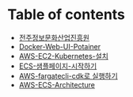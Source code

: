 # Table of contents

* [전주정보문화산업진흥원](README.md)
* [Docker-Web-UI-Potainer](Docker/Portainer/Portainer-Docker-Web-UI.md)
* [AWS-EC2-Kubernetes-설치](Docker/sftth.tistory/AWS_EC2_Kubernetes-Install.md)
* [ECS-샘플페이지-시작하기](Docker/Intro-to-ecs/Introduction-to-Amazon-Elastic-Container-Service.md)
* [AWS-fargatecli-cdk로 실행하기](Docker/Running-AWS-Fargatecli-cdk/Running-Containers-on-AWS-Fargatecli-cdk.md)
* [AWS-ECS-Architecture](Docker/aws-ecs-architecture/AWS-ECS-Architecture.md)
<!--* [ECS-모놀리스-애플리케이션-마이크로서비스-분할](Docker/break-monolith-app-microservice/README.md)
  * [모듈-1-모놀리스-컨테이너화](Docker/break-monolith-app-microservice/module-one.md)
  * [모듈-2-모놀리스-배포](Docker/break-monolith-app-microservice/module-two.md)
  * [모듈-3-모놀리스-나누기](Docker/break-monolith-app-microservice/module-three.md)
  * [모듈-4-마이크로서비스-배포](Docker/break-monolith-app-microservice/module-four.md)
  * [모듈-5-정리](Docker/break-monolith-app-microservice/module-five.md)
<!--* [Docker를 활용한 클라우드 서비스 구현 및 관리](Docker/README.md)
  * [ECS(ELASTIC-CONTAINER-SERVICE)-소개](Docker/ecs-lab/1.introduction.md)
  * [LAB-시작-준비하기](Docker/ecs-lab/2.start-the-workshop.md)
  * [ECS-LAB-시작하기](Docker/ecs-lab/3.microservices.md)
<!--  * [ECS 클러스터 및 컨테이너 모니터링하기](Docker/ecs-lab/4.monitoring.md)
  * [AMAZON ECS 클러스터 용량 공급자](Docker/ecs-lab/6.capacity-providers.md)
  * [ECS FARGATE의 블루/그린 배포](Docker/ecs-lab/8.blue-green-deployments.md)
